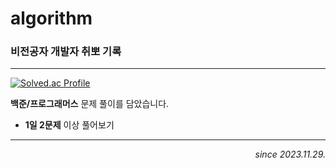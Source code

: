 # algorithm
### **비전공자** 개발자 취뽀 기록

---
[![Solved.ac Profile](http://mazassumnida.wtf/api/v2/generate_badge?boj=otterbit)](https://solved.ac/otterbit/)



**백준/프로그래머스** 문제 풀이를 담았습니다.

- **1일 2문제** 이상 풀어보기

---
<div align='right'>
  
*since 2023.11.29.*
</div>
